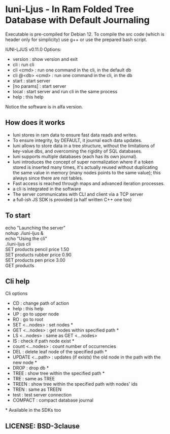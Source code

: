 # Iuni-Ljus - In Ram Folded Tree Database with Default Journaling

Executable is pre-compiled for Debian 12.
To compile the src code (which is header only for simplicity) use g++ or use the prepared bash script.

IUNI-LJUS v0.11.0
Options:
  - version          : show version and exit
  - cli              : run cli
  - cli \<cmd\>        : run one command in the cli, in the default db
  - cli @\<db\> \<cmd\>  : run one command in the cli, in the <dbname> db
  - start            : start server
  - \[no params\]      : start server
  - local            : start server and run cli in the same process
  - help             : this help
  
Notice the software is in alfa version.

## How does it works

- Iuni stores in ram data to ensure fast data reads and writes.
- To ensure integrity, by DEFAULT, it journal each data updates.
- Iuni allows to store data in a tree structure, without the limitations of key-value dbs, and overcoming the rigidity of SQL databases.
- Iuni supports multiple databases (each has its own journal).
- Iuni introduces the concept of super normalization where if a token stored is inserted many times, it's actually reused without duplicating the same value in memory (many nodes points to the same value); this always since there are not tables.
- Fast access is reached through maps and advanced iteration processes.
- a cli is integrated in the software
- The server communicates with CLI and client via a TCP server
- a full-ish JS SDK is provided (a half written C++ one too)

## To start
echo "Launching the server"  
nohup ./iuni-ljus &  
echo "Using the cli"  
./iuni-ljus cli  
SET products pencil price 1.50  
SET products rubber price 0.90  
SET products pen price 3.00  
GET products  


## Cli help

Cli options
 * CD     : change path of action
 * help   : this help
 * UP     : go to upper node
 * RO     : go to root
 * SET <...nodes>        : set nodes *
 * GET <...nodes>        : get nodes within specified path *
 * LS <...nodes> : same as GET <...nodes>
 * IS     : check if path node exist *
 * count <...nodes>      : count number of occurrencies
 * DEL    : delete leaf node of the specified path *
 * UPDATE <...path> <old node> <new node> : updates (if exists) the old node in the path with the new node *
 * DROP   : drop db *
 * TREE  : show tree within the specified path *
 * TRE    : same as TREE
 * TREEN : show tree within the specified path with nodes' ids
 * TREN  : same as TREEN
 * test   : test server connection
 * COMPACT        : compact database journal

  \* Available in the SDKs too

## LICENSE: BSD-3clause
